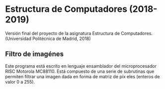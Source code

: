 # Estructura de Computadores (2018-2019)

Versión final del proyecto de la asignatura Estructura de Computadores. (Universidad Politécnica de Madrid, 2018)

## Filtro de imagénes

Este programa está escrito en lenguaje ensamblador del microprocesador RISC Motorola MC88110. Está
 compuesto de una serie de subrutinas que permiten filtrar una imagen dada en forma de matriz de píx
eles (enteros de valor 0 a 255).
